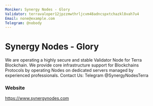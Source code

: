 ```yaml
---
Moniker: Synergy Nodes - Glory
Validator: terravaloper12jpzzmwthrljcvm48adncspxtchazkl8vah7u4
Email: none@example.com
Telegram: @nobody
---
```


# Synergy Nodes - Glory

We are operating a highly secure and stable Validator Node for Terra Blockchain. We provide core infrastructure support for Blockchains Protocols by operating Nodes on dedicated servers managed by experienced professionals. Contact Us: Telegram @SynergyNodesTerra

### Website

https://www.synergynodes.com

